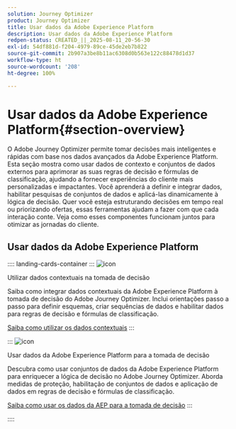 ```yaml
---
solution: Journey Optimizer
product: Journey Optimizer
title: Usar dados da Adobe Experience Platform
description: Usar dados da Adobe Experience Platform
redpen-status: CREATED_||_2025-08-11_20-56-30
exl-id: 54df881d-f204-4979-89ce-45de2eb7b822
source-git-commit: 2b907a3be8b11ac6308d0b563e122c88478d1d37
workflow-type: ht
source-wordcount: '208'
ht-degree: 100%

---
```


# Usar dados da Adobe Experience Platform{#section-overview}

O Adobe Journey Optimizer permite tomar decisões mais inteligentes e rápidas com base nos dados avançados da Adobe Experience Platform. Esta seção mostra como usar dados de contexto e conjuntos de dados externos para aprimorar as suas regras de decisão e fórmulas de classificação, ajudando a fornecer experiências do cliente mais personalizadas e impactantes. Você aprenderá a definir e integrar dados, habilitar pesquisas de conjuntos de dados e aplicá-las dinamicamente à lógica de decisão. Quer você esteja estruturando decisões em tempo real ou priorizando ofertas, essas ferramentas ajudam a fazer com que cada interação conte. Veja como esses componentes funcionam juntos para otimizar as jornadas do cliente.

## Usar dados da Adobe Experience Platform

:::: landing-cards-container
:::
![icon](https://cdn.experienceleague.adobe.com/icons/puzzle-piece.svg?lang=pt-BR)

Utilizar dados contextuais na tomada de decisão

Saiba como integrar dados contextuais da Adobe Experience Platform à tomada de decisão do Adobe Journey Optimizer. Inclui orientações passo a passo para definir esquemas, criar sequências de dados e habilitar dados para regras de decisão e fórmulas de classificação.

[Saiba como utilizar os dados contextuais](../using/experience-decisioning/context-data.md)
:::

:::
![icon](https://cdn.experienceleague.adobe.com/icons/gear.svg?lang=pt-BR)

Usar dados da Adobe Experience Platform para a tomada de decisão

Descubra como usar conjuntos de dados da Adobe Experience Platform para enriquecer a lógica de decisão no Adobe Journey Optimizer. Aborda medidas de proteção, habilitação de conjuntos de dados e aplicação de dados em regras de decisão e fórmulas de classificação.

[Saiba como usar os dados da AEP para a tomada de decisão](../using/experience-decisioning/aep-data-exd.md)
:::

::::
